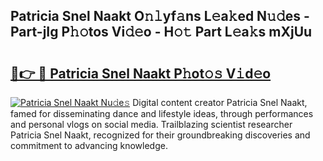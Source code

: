 ## Patricia Snel Naakt O𝚗𝚕yf𝚊ns L𝚎a𝚔ed N𝚞𝚍es - Part-jIg P𝚑𝚘tos Vi𝚍𝚎o - H𝚘𝚝 Part L𝚎a𝚔s mXjUu

# <h2><a href="http://kf1fqq.oniu.top/?m=Patricia+Snel+Naakt">🔗👉 🔴 Patricia Snel Naakt P𝚑ot𝚘𝚜 V𝚒d𝚎o</a></h2>

[![Patricia Snel Naakt Nu𝚍e𝚜](https://i.imgur.com/0qMVB7G.gif)](http://kf1fqq.oniu.top/?m=Patricia+Snel+Naakt)
Digital content creator Patricia Snel Naakt, famed for disseminating dance and lifestyle ideas, through performances and personal vlogs on social media. Trailblazing scientist researcher Patricia Snel Naakt, recognized for their groundbreaking discoveries and commitment to advancing knowledge.  
